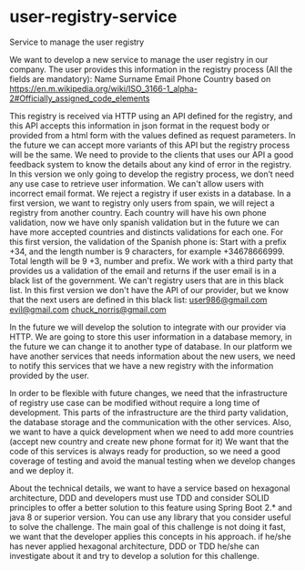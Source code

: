 # user-registry-service
Service to manage the user registry

We want to develop a new service to manage the user registry in our company.
The user provides this information in the registry process (All the fields are mandatory):
Name
Surname
Email
Phone
Country based on https://en.m.wikipedia.org/wiki/ISO_3166-1_alpha-2#Officially_assigned_code_elements

This registry is received via HTTP using an API defined for the registry, and this API accepts
this information in json format in the request body or provided from a html form with the values
defined as request parameters. In the future we can accept more variants of this API but the
registry process will be the same.
We need to provide to the clients that uses our API a good feedback system to know the details
about any kind of error in the registry.
In this version we only going to develop the registry process, we don’t need any use case to
retrieve user information.
We can't allow users with incorrect email format.
We reject a registry if user exists in a database.
In a first version, we want to registry only users from spain, we will reject a registry from another
country.
Each country will have his own phone validation, now we have only spanish validation but in the
future we can have more accepted countries and distincts validations for each one.
For this first version, the validation of the Spanish phone is:
Start with a prefix +34, and the length number is 9 characters, for example +34678666999.
Total length will be 9 +3, number and prefix.
We work with a third party that provides us a validation of the email and returns if the user email
is in a black list of the government. We can't registry users that are in this black list.
In this first version we don't have the API of our provider, but we know that the next users are
defined in this black list:
user986@gmail.com
evil@gmail.com
chuck_norris@gmail.com

In the future we will develop the solution to integrate with our provider via HTTP.
We are going to store this user information in a database memory, in the future we can change
it to another type of database.
In our platform we have another services that needs information about the new users, we need
to notify this services that we have a new registry with the information provided by the user.

In order to be flexible with future changes, we need that the infrastructure of registry use case
can be modified without require a long time of development.
This parts of the infrastructure are the third party validation, the database storage and the
communication with the other services.
Also, we want to have a quick development when we need to add more countries (accept new
country and create new phone format for it)
We want that the code of this services is always ready for production, so we need a good
coverage of testing and avoid the manual testing when we develop changes and we deploy it.

About the technical details, we want to have a service based on hexagonal architecture, DDD
and developers must use TDD and consider SOLID principles to offer a better solution to this
feature using Spring Boot 2.* and java 8 or superior version. You can use any library that you
consider useful to solve the challenge.
The main goal of this challenge is not doing it fast, we want that the developer applies this
concepts in his approach. if he/she has never applied hexagonal architecture, DDD or TDD
he/she can investigate about it and try to develop a solution for this challenge.